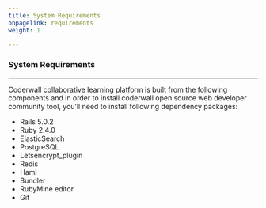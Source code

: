 ```yaml
---
title: System Requirements
onpagelink: requirements
weight: 1

---
```



### System Requirements
-------------------

Coderwall collaborative learning platform is built from the following components and in order to install coderwall open source web developer community tool, you’ll need to install following dependency packages:

*   Rails 5.0.2
*   Ruby 2.4.0
*   ElasticSearch
*   PostgreSQL
*   Letsencrypt_plugin
*   Redis
*   Haml
*   Bundler
*   RubyMine editor
*   Git
